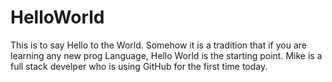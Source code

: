 # HelloWorld
This is to say Hello to the World. Somehow it is a tradition that if you are learning any new prog Language, Hello World is the starting point.
Mike is a full stack develper who is using GitHub for the first time today.
